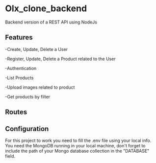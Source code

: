 # Olx_clone_backend
Backend version of a REST API using NodeJs

## Features
-Create, Update, Delete a User

-Register, Update, Delete a Product related to the User

-Authentication 

-List Products

-Upload images related to product

-Get products by filter

## Routes

## Configuration

For this project to work you need to fill the .env file using your local info. You need the MongoDB running in your local machine, don't forget to include the path of your Mongo database collection in the "DATABASE" field.



